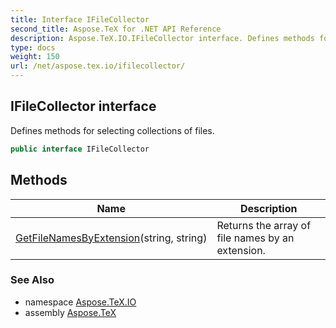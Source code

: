```yaml
---
title: Interface IFileCollector
second_title: Aspose.TeX for .NET API Reference
description: Aspose.TeX.IO.IFileCollector interface. Defines methods for selecting collections of files
type: docs
weight: 150
url: /net/aspose.tex.io/ifilecollector/
---
```

## IFileCollector interface

Defines methods for selecting collections of files.

```csharp
public interface IFileCollector
```

## Methods

| Name | Description |
| --- | --- |
| [GetFileNamesByExtension](../../aspose.tex.io/ifilecollector/getfilenamesbyextension/)(string, string) | Returns the array of file names by an extension. |

### See Also

* namespace [Aspose.TeX.IO](../../aspose.tex.io/)
* assembly [Aspose.TeX](../../)


